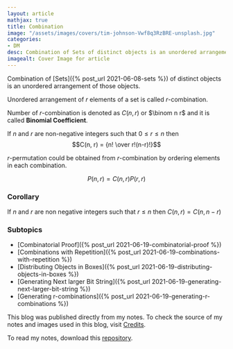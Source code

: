 ```yaml
---
layout: article
mathjax: true
title: Combination
image: "/assets/images/covers/tim-johnson-Vwf8q3RzBRE-unsplash.jpg"
categories:
- DM
desc: Combination of Sets of distinct objects is an unordered arrangement of those objects. 
imagealt: Cover Image for article
---
```


Combination of [Sets]({% post_url 2021-06-08-sets %}) of distinct objects is an unordered arrangement of those objects.

Unordered arrangement of $r$ elements of a set is called $r$-combination. 
































































































































































































































































































































































































Number of $r$-combination is denoted as $C(n, r)$ or $\binom n r$ and it is called <b>Binomial Coefficient</b>.

































































































































































































































































































































































































If $n$ and $r$ are non-negative integers such that $0 \le r \le n$ then $$C(n, r) = {n! \over r!(n-r)!}$$

































































































































































































































































































































































































$r$-permutation could be obtained from $r$-combination by ordering elements in each combination.
































































































































































































































































































































































































$$P(n, r) = C(n, r)P(r, r)$$

































































































































































































































































































































































































### Corollary
If $n$ and $r$ are non negative integers such that $r \le n$ then $C(n, r) = C(n, n-r)$

































































































































































































































































































































































































### Subtopics
- [Combinatorial Proof]({% post_url 2021-06-19-combinatorial-proof %})
- [Combinations with Repetition]({% post_url 2021-06-19-combinations-with-repetition %})
- [Distributing Objects in Boxes]({% post_url 2021-06-19-distributing-objects-in-boxes %})
- [Generating Next larger Bit String]({% post_url 2021-06-19-generating-next-larger-bit-string %})
- [Generating r-combinations]({% post_url 2021-06-19-generating-r-combinations %})

This blog was published directly from my notes.
To check the source of my notes and images used in this blog, visit <a href="/credits.html" target="_blank">Credits</a>.

To read my notes, download this <a href="https://github.com/bovem/CS" target="blank">repository</a>.